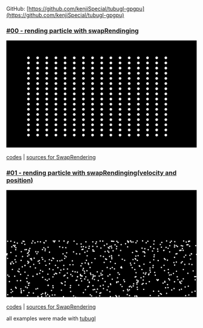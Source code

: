 
GitHub: [https://github.com/kenjiSpecial/tubugl-gpgpu](https://github.com/kenjiSpecial/tubugl-gpgpu)

### [#00 - rending particle with swapRendinging](./app00/index.html)

[![](./app00/thumbnail.png)](./app00/index.html)

[codes](https://github.com/kenjiSpecial/tubugl-gpgpu/tree/master/examples/app00) | [sources for SwapRendering](https://github.com/kenjiSpecial/tubugl-gpgpu/blob/master/src/swapRenderer.js)

### [#01 - rending particle with swapRendinging(velocity and position)](./app01/index.html)

[![](./app01/thumbnail.png)](./app01/index.html)

[codes](https://github.com/kenjiSpecial/tubugl-gpgpu/tree/master/examples/app01) | [sources for SwapRendering](https://github.com/kenjiSpecial/tubugl-gpgpu/blob/master/src/swapRenderer.js)


all examples were made with [tubugl](https://github.com/kenjiSpecial/tubugl)
